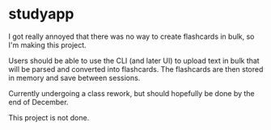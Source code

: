 # studyapp

I got really annoyed that there was no way to create flashcards in bulk, so I'm making this project.

Users should be able to use the CLI (and later UI) to upload text in bulk that will be parsed and converted into flashcards. The flashcards are then stored in memory and save between sessions.

Currently undergoing a class rework, but should hopefully be done by the end of December.

This project is not done.
